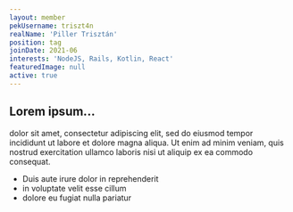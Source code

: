 ```yaml
---
layout: member
pekUsername: triszt4n
realName: 'Piller Trisztán'
position: tag
joinDate: 2021-06
interests: 'NodeJS, Rails, Kotlin, React'
featuredImage: null
active: true
---
```


## Lorem ipsum...

dolor sit amet, consectetur adipiscing elit, sed do eiusmod tempor incididunt ut labore et dolore magna aliqua. Ut enim ad minim veniam, quis nostrud exercitation ullamco laboris nisi ut aliquip ex ea commodo consequat.

- Duis aute irure dolor in reprehenderit
- in voluptate velit esse cillum
- dolore eu fugiat nulla pariatur
